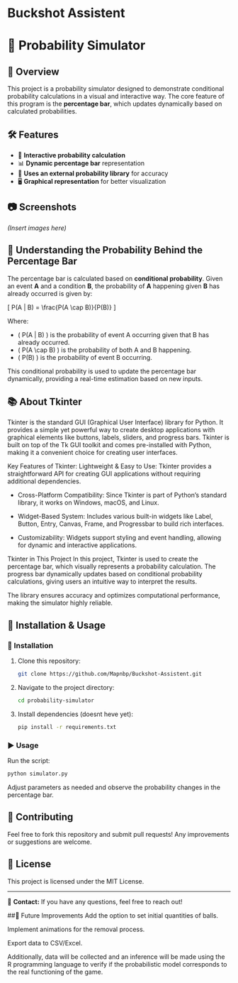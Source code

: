 # Buckshot Assistent
# 🎲 Probability Simulator

## 📌 Overview
This project is a probability simulator designed to demonstrate conditional probability calculations in a visual and interactive way. The core feature of this program is the **percentage bar**, which updates dynamically based on calculated probabilities.

## 🛠️ Features
- 🎯 **Interactive probability calculation**
- 📊 **Dynamic percentage bar** representation
- 📡 **Uses an external probability library** for accuracy
- 🖥️ **Graphical representation** for better visualization

## 📷 Screenshots
_(Insert images here)_

## 🔬 Understanding the Probability Behind the Percentage Bar
The percentage bar is calculated based on **conditional probability**. Given an event **A** and a condition **B**, the probability of **A** happening given **B** has already occurred is given by:

\[
P(A | B) = \frac{P(A \cap B)}{P(B)}
\]

Where:
- \( P(A | B) \) is the probability of event A occurring given that B has already occurred.
- \( P(A \cap B) \) is the probability of both A and B happening.
- \( P(B) \) is the probability of event B occurring.

This conditional probability is used to update the percentage bar dynamically, providing a real-time estimation based on new inputs.

## 📚 About Tkinter
Tkinter is the standard GUI (Graphical User Interface) library for Python. It provides a simple yet powerful way to create desktop applications with graphical elements like buttons, labels, sliders, and progress bars. Tkinter is built on top of the Tk GUI toolkit and comes pre-installed with Python, making it a convenient choice for creating user interfaces.

Key Features of Tkinter:
Lightweight & Easy to Use: Tkinter provides a straightforward API for creating GUI applications without requiring additional dependencies.

- Cross-Platform Compatibility: Since Tkinter is part of Python’s standard library, it works on Windows, macOS, and Linux.

- Widget-Based System: Includes various built-in widgets like Label, Button, Entry, Canvas, Frame, and Progressbar to build rich interfaces.

- Customizability: Widgets support styling and event handling, allowing for dynamic and interactive applications.

Tkinter in This Project
In this project, Tkinter is used to create the percentage bar, which visually represents a probability calculation. The progress bar dynamically updates based on conditional probability calculations, giving users an intuitive way to interpret the results.

The library ensures accuracy and optimizes computational performance, making the simulator highly reliable.

## 🚀 Installation & Usage
### 🔧 Installation
1. Clone this repository:
   ```sh
   git clone https://github.com/Mapnbp/Buckshot-Assistent.git
   ```
2. Navigate to the project directory:
   ```sh
   cd probability-simulator
   ```
3. Install dependencies (doesnt heve yet):
   ```sh
   pip install -r requirements.txt
   ```

### ▶️ Usage
Run the script:
```sh
python simulator.py
```
Adjust parameters as needed and observe the probability changes in the percentage bar.

## 🤝 Contributing
Feel free to fork this repository and submit pull requests! Any improvements or suggestions are welcome.

## 📜 License
This project is licensed under the MIT License.

---

📧 **Contact:** If you have any questions, feel free to reach out!

##🚀 Future Improvements
Add the option to set initial quantities of balls.

Implement animations for the removal process.

Export data to CSV/Excel.

Additionally, data will be collected and an inference will be made using the R programming language to verify if the probabilistic model corresponds to the real functioning of the game.

